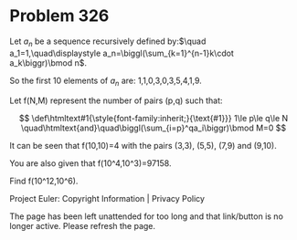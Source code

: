 #   Problem 326

   Let $a_n$ be a sequence recursively defined by:$\quad
   a_1=1,\quad\displaystyle a_n=\biggl(\sum_{k=1}^{n-1}k\cdot a_k\biggr)\bmod
   n$.

   So the first 10 elements of $a_n$ are: 1,1,0,3,0,3,5,4,1,9.

   Let f(N,M) represent the number of pairs (p,q) such that:

   $$ \def\htmltext#1{\style{font-family:inherit;}{\text{#1}}} 1\le p\le q\le
   N \quad\htmltext{and}\quad\biggl(\sum_{i=p}^qa_i\biggr)\bmod M=0 $$

   It can be seen that f(10,10)=4 with the pairs (3,3), (5,5), (7,9) and
   (9,10).

   You are also given that f(10^4,10^3)=97158.

   Find f(10^12,10^6).

   Project Euler: Copyright Information | Privacy Policy

   The page has been left unattended for too long and that link/button is no
   longer active. Please refresh the page.
